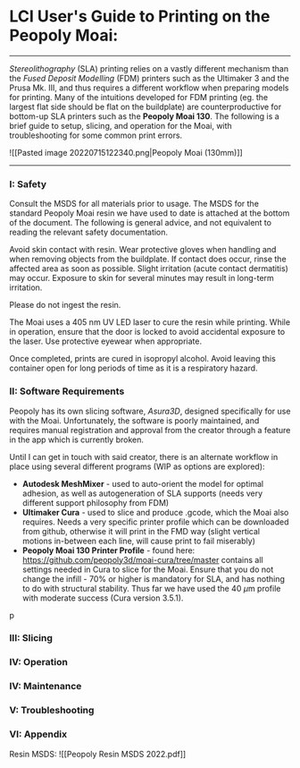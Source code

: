 # LCI User's Guide to Printing on the Peopoly Moai:
***


*Stereolithography* (SLA) printing relies on a vastly different mechanism than the *Fused Deposit Modelling* (FDM) printers such as the Ultimaker 3 and the Prusa Mk. III, and thus requires a different workflow when preparing models for printing. Many of the intuitions developed for FDM printing (eg. the largest flat side should be flat on the buildplate) are counterproductive for bottom-up SLA printers such as the **Peopoly Moai 130**. The following is a brief guide to setup, slicing, and operation for the Moai, with troubleshooting for some common print errors. 

![[Pasted image 20220715122340.png|Peopoly Moai (130mm)]]

***
### I: Safety

Consult the MSDS for all materials prior to usage. The MSDS for the standard Peopoly Moai resin we have used to date is attached at the bottom of the document. The following is general advice, and not equivalent to reading the relevant safety documentation.

Avoid skin contact with resin. Wear protective gloves when handling and when removing objects from the buildplate. If contact does occur, rinse the affected area as soon as possible. Slight irritation (acute contact dermatitis) may occur. Exposure to skin for several minutes may result in long-term irritation. 

Please do not ingest the resin. 

The Moai uses a 405 nm UV LED laser to cure the resin while printing. While in operation, ensure that the door is locked to avoid accidental exposure to the laser. Use protective eyewear when appropriate. 

Once completed, prints are cured in isopropyl alcohol. Avoid leaving this container open for long periods of time as it is a respiratory hazard. 

### II: Software Requirements

Peopoly has its own slicing software, *Asura3D*, designed specifically for use with the Moai. Unfortunately, the software is poorly maintained, and requires manual registration and approval from the creator through a feature in the app which is currently broken. 

Until I can get in touch with said creator, there is an alternate workflow in place using several different programs (WIP as options are explored): 

- **Autodesk MeshMixer** - used to auto-orient the model for optimal adhesion, as well as autogeneration of SLA supports (needs very different support philosophy from FDM)
- **Ultimaker Cura** -  used to slice and produce .gcode, which the Moai also requires. Needs a very specific printer profile which can be downloaded from github, otherwise it will print in the FMD way (slight vertical motions in-between each line, will cause print to fail miserably)
- **Peopoly Moai 130 Printer Profile** -  found here: https://github.com/peopoly3d/moai-cura/tree/master contains all settings needed in Cura to slice for the Moai. Ensure that you do not change the infill - 70% or higher is mandatory for SLA, and has nothing to do with structural stability. Thus far we have used the $40 \ \mu\text{m}$ profile with moderate success (Cura version 3.5.1). 

p


### III: Slicing

### IV: Operation

### IV: Maintenance

### V: Troubleshooting

### VI: Appendix

Resin MSDS:
![[Peopoly Resin MSDS 2022.pdf]]